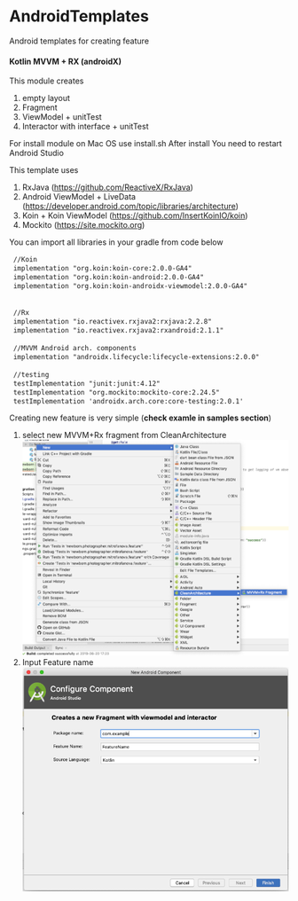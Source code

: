 # AndroidTemplates
Android templates for creating feature

#### Kotlin MVVM + RX (androidX)
This module creates
1. empty layout
2. Fragment
3. ViewModel + unitTest
4. Interactor with interface + unitTest

For install module on Mac OS use install.sh
After install You need to restart Android Studio

This template uses 
1. RxJava (https://github.com/ReactiveX/RxJava)
2. Android ViewModel + LiveData (https://developer.android.com/topic/libraries/architecture)
3. Koin + Koin ViewModel (https://github.com/InsertKoinIO/koin)
4. Mockito (https://site.mockito.org)

You can import all libraries in your gradle from code below

     //Koin
     implementation "org.koin:koin-core:2.0.0-GA4"
     implementation "org.koin:koin-android:2.0.0-GA4"
     implementation "org.koin:koin-androidx-viewmodel:2.0.0-GA4"
         
     
     //Rx
     implementation "io.reactivex.rxjava2:rxjava:2.2.8"
     implementation "io.reactivex.rxjava2:rxandroid:2.1.1"
 
     //MVVM Android arch. components
     implementation "androidx.lifecycle:lifecycle-extensions:2.0.0"
 
     //testing
     testImplementation "junit:junit:4.12"
     testImplementation "org.mockito:mockito-core:2.24.5"
     testImplementation 'androidx.arch.core:core-testing:2.0.1'
     
 Creating new feature is very simple (**check examle in samples section**)
 1. select new MVVM+Rx fragment from CleanArchitecture
 ![alt text](https://raw.githubusercontent.com/mdevilnsk/AndroidTemplates/master/images/selection.png)
 2. Input Feature name
 ![alt text](https://raw.githubusercontent.com/mdevilnsk/AndroidTemplates/master/images/new_feature.png)
